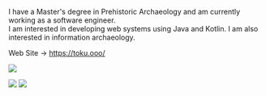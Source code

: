 
I have a Master's degree in Prehistoric Archaeology and am currently working as a software engineer.  
I am interested in developing web systems using Java and Kotlin. I am also interested in information archaeology.

Web Site -> https://toku.ooo/

![](http://github-profile-summary-cards.vercel.app/api/cards/profile-details?username=toooku&theme=algolia)

![](http://github-profile-summary-cards.vercel.app/api/cards/repos-per-language?username=toooku&theme=algolia)
![](http://github-profile-summary-cards.vercel.app/api/cards/productive-time?username=toooku&theme=algolia&utcOffset=8)

